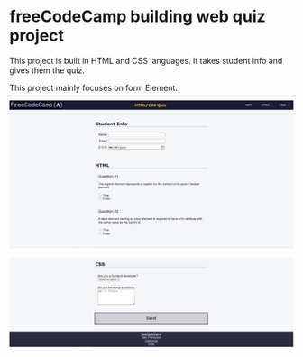 # freeCodeCamp building web quiz project

This project is built in HTML and CSS languages. it takes student info and gives them the quiz.

This project mainly focuses on form Element.

![quiz!](./image/quiz.JPG)

![quiz2!](./image/quiz2.JPG)
